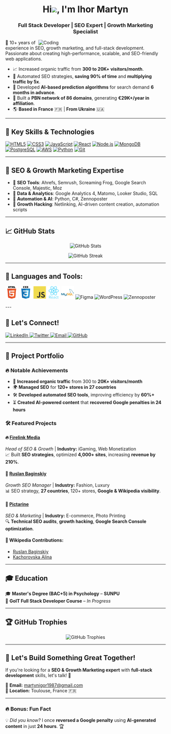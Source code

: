 <h1 align="center">Hi<span><img src="https://media.giphy.com/media/hvRJCLFzcasrR4ia7z/giphy.gif" width="30px"/></span>, I'm Ihor Martyn</h1>
<h3 align="center">Full Stack Developer | SEO Expert | Growth Marketing Specialist</h3>

<img align="right" width="400" src="https://cdn.dribbble.com/users/1162077/screenshots/3848914/programmer.gif" alt="Coding"/>

🚀 10+ years of experience in SEO, growth marketing, and full-stack development. Passionate about creating high-performance, scalable, and SEO-friendly web applications.

- 📈 Increased organic traffic from **300 to 20K+ visitors/month**.
- 🚀 Automated SEO strategies, **saving 90% of time** and **multiplying traffic by 5x**.
- 🤖 Developed **AI-based prediction algorithms** for search demand **6 months in advance**.
- 🎯 Built a **PBN network of 86 domains**, generating **€29K+/year in affiliation**.
- 🌎 **Based in France** 🇫🇷 | **From Ukraine** 🇺🇦

---

## 📌 Key Skills & Technologies

<p align="left">
  <a href="https://developer.mozilla.org/en-US/docs/Web/HTML"><img src="https://img.shields.io/badge/HTML5-E34F26?logo=html5&logoColor=fff&style=flat" alt="HTML5"/></a>
  <a href="https://developer.mozilla.org/en-US/docs/Web/CSS"><img src="https://img.shields.io/badge/CSS3-1572B6?logo=css3&logoColor=fff&style=flat" alt="CSS3"/></a>
  <a href="https://developer.mozilla.org/en-US/docs/Web/JavaScript"><img src="https://img.shields.io/badge/JavaScript-F7DF1E?logo=javascript&logoColor=000&style=flat" alt="JavaScript"/></a>
  <a href="https://reactjs.org/"><img src="https://img.shields.io/badge/React-61DAFB?logo=react&logoColor=000&style=flat" alt="React"/></a>
  <a href="https://nodejs.org/"><img src="https://img.shields.io/badge/Node.js-339933?logo=node.js&logoColor=fff&style=flat" alt="Node.js"/></a>
  <a href="https://www.mongodb.com/"><img src="https://img.shields.io/badge/MongoDB-47A248?logo=mongodb&logoColor=fff&style=flat" alt="MongoDB"/></a>
  <a href="https://www.postgresql.org/"><img src="https://img.shields.io/badge/PostgreSQL-316192?logo=postgresql&logoColor=fff&style=flat" alt="PostgreSQL"/></a>
  <a href="https://aws.amazon.com/"><img src="https://img.shields.io/badge/AWS-FF9900?logo=amazon-aws&logoColor=fff&style=flat" alt="AWS"/></a>
  <a href="https://www.python.org/"><img src="https://img.shields.io/badge/Python-3776AB?logo=python&logoColor=fff&style=flat" alt="Python"/></a>
  <a href="https://git-scm.com/"><img src="https://img.shields.io/badge/Git-F05032?logo=git&logoColor=fff&style=flat" alt="Git"/></a>
</p>

---

## 🎯 SEO & Growth Marketing Expertise

- 🔹 **SEO Tools**: Ahrefs, Semrush, Screaming Frog, Google Search Console, Majestic, Moz
- 🔹 **Data & Analytics**: Google Analytics 4, Matomo, Looker Studio, SQL
- 🔹 **Automation & AI**: Python, C#, Zennoposter
- 🔹 **Growth Hacking**: Netlinking, AI-driven content creation, automation scripts

---

## 📈 GitHub Stats

<p align="center">
  <img src="https://github-readme-stats.vercel.app/api?username=MartynIgor&show_icons=true&theme=tokyonight" alt="GitHub Stats"/>
</p>
<p align="center">
  <img src="https://github-readme-streak-stats.herokuapp.com/?user=MartynIgor&theme=tokyonight" alt="GitHub Streak"/>
</p>

---
## 🌟 Languages and Tools:

<p align="left">
  <picture>
    <img src="https://raw.githubusercontent.com/devicons/devicon/master/icons/html5/html5-original-wordmark.svg" alt="HTML" width="40" height="40"/>
  </picture>
  <picture>
    <img src="https://raw.githubusercontent.com/devicons/devicon/master/icons/css3/css3-original-wordmark.svg" alt="CSS" width="40" height="40"/>
  </picture>
  <picture>
    <img src="https://raw.githubusercontent.com/devicons/devicon/master/icons/javascript/javascript-original.svg" alt="JavaScript" width="40" height="40"/>
  </picture>
  <picture>
    <img src="https://raw.githubusercontent.com/devicons/devicon/master/icons/react/react-original-wordmark.svg" alt="React" width="40" height="40"/>
  </picture>
  <picture>
    <img src="https://raw.githubusercontent.com/devicons/devicon/master/icons/mysql/mysql-original-wordmark.svg" alt="MySQL" width="40" height="40"/>
  </picture>
  <picture>
    <img src="https://www.vectorlogo.zone/logos/figma/figma-icon.svg" alt="Figma" width="40" height="40"/>
  </picture>
  <picture>
    <img src="https://profilinator.rishav.dev/skills-assets/wordpress.png" alt="WordPress" width="40" height="40"/>
  </picture>
  <picture>
    <img src="https://www.formation-zennoposter.com/wp-content/uploads/2021/01/maitriser-zennoposter.png" alt="Zennoposter" width="80" height="40"/>
  </picture>
</p>
---

## 🤝 Let's Connect!

<p align="left">
  <picture>
    <a href="https://www.linkedin.com/in/ihor-martyn-1a6615100/" target="_blank">
      <img src="https://raw.githubusercontent.com/danielcranney/readme-generator/main/public/icons/socials/linkedin.svg" alt="LinkedIn" width="40" height="40"/>
    </a>
  </picture>
  <picture>
    <a href="https://x.com/martyn_igor" target="_blank">
      <img src="https://raw.githubusercontent.com/danielcranney/readme-generator/main/public/icons/socials/twitter.svg" alt="Twitter" width="40" height="40"/>
    </a>
  </picture>
  <picture>
    <a href="mailto:martynigor1987@gmail.com">
      <img src="https://upload.wikimedia.org/wikipedia/commons/4/4e/Gmail_Icon.png" alt="Email" width="40" height="40"/>
    </a>
  </picture>
  <picture>
    <a href="https://github.com/MartynIgor" target="_blank">
      <img src="https://upload.wikimedia.org/wikipedia/commons/9/91/Octicons-mark-github.svg" alt="GitHub" width="40" height="40"/>
    </a>
  </picture>
</p>


---

## 💼 Project Portfolio

### 🔥 Notable Achievements
- 🚀 **Increased organic traffic** from 300 to **20K+ visitors/month**
- 🌍 **Managed SEO** for **120+ stores in 27 countries**
- 🛠 **Developed automated SEO tools**, improving efficiency by **60%+**
- ⏳ **Created AI-powered content** that **recovered Google penalties in 24 hours**

### 🛠 Featured Projects

#### 🔥 [Firelink Media](https://firelink.media/#home)
*Head of SEO & Growth* | **Industry:** iGaming, Web Monetization  
📈 Built **SEO strategies**, optimized **4,000+ sites**, increasing **revenue by 210%**.  

#### 🎩 [Ruslan Baginskiy](https://ruslanbaginskiy.com/)
*Growth SEO Manager* | **Industry:** Fashion, Luxury  
📊 SEO strategy, **27 countries**, 120+ stores, **Google & Wikipedia visibility**.  

#### 📸 [Pictarine](https://pictarine.com/)
*SEO & Marketing* | **Industry:** E-commerce, Photo Printing  
🔍 **Technical SEO audits**, **growth hacking**, **Google Search Console optimization**.  

#### 📖 Wikipedia Contributions:
- [Ruslan Baginskiy](https://en.wikipedia.org/wiki/Ruslan_Baginskiy)
- [Kachorovska Alina](https://en.wikipedia.org/wiki/Kachorovska_Alina)

---

## 🎓 Education

🎓 **Master's Degree (BAC+5) in Psychology** – **SUNPU**  
🎯 **GoIT Full Stack Developer Course** – *In Progress*

---

## 🏆 GitHub Trophies

<p align="center">
  <img src="https://github-profile-trophy.vercel.app/?username=MartynIgor&theme=flat&no-bg=true&no-frame=true&margin-w=15" alt="GitHub Trophies"/>
</p>

---

## 🚀 Let's Build Something Great Together!

If you're looking for a **SEO & Growth Marketing expert** with **full-stack development** skills, let's talk! 🎯  

📩 **Email:** martynigor1987@gmail.com  
📍 **Location:** Toulouse, France 🇫🇷  

---

### 🔥 **Bonus: Fun Fact**
💡 *Did you know?* I once **reversed a Google penalty** using **AI-generated content** in just **24 hours**. 🏆
